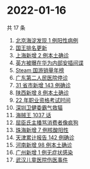 # 2022-01-16

共 17 条

<!-- BEGIN ZHIHUSEARCH -->
<!-- 最后更新时间 Sun Jan 16 2022 03:09:45 GMT+0800 (China Standard Time) -->
1. [北京海淀发现 1 例阳性病例](https://www.zhihu.com/search?q=北京疫情)
1. [国王排名更新](https://www.zhihu.com/search?q=国王排名)
1. [上海新增 2 例本土确诊](https://www.zhihu.com/search?q=上海疫情)
1. [英方被曝在华为内部安插间谍](https://www.zhihu.com/search?q=华为)
1. [Steam 国游销量年榜](https://www.zhihu.com/search?q=steam)
1. [广东第二人民医院停诊](https://www.zhihu.com/search?q=广东医院停诊)
1. [31 省市新增 143 例确诊](https://www.zhihu.com/search?q=国内疫情)
1. [陕西新增 8 例本土确诊](https://www.zhihu.com/search?q=陕西疫情)
1. [22 年职业资格考试时间](https://www.zhihu.com/search?q=职业资格考试时间)
1. [深圳卫健委霸气救猫](https://www.zhihu.com/search?q=深圳卫健委救猫)
1. [海贼王 1037 话](https://www.zhihu.com/search?q=海贼王)
1. [屈臣氏主播骂消费者像疯狗](https://www.zhihu.com/search?q=屈臣氏)
1. [珠海新增 7 例核酸阳性](https://www.zhihu.com/search?q=珠海疫情)
1. [天津累计报告 142 例确诊](https://www.zhihu.com/search?q=天津疫情)
1. [河南新增 98 例本土确诊](https://www.zhihu.com/search?q=河南疫情)
1. [广州新增 1 例无症状感染](https://www.zhihu.com/search?q=广州疫情)
1. [武汉儿童医院伤医事件](https://www.zhihu.com/search?q=武汉儿童医院)
<!-- END ZHIHUSEARCH -->
